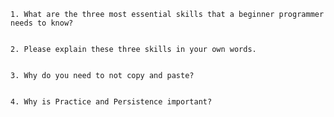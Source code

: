     1. What are the three most essential skills that a beginner programmer needs to know?
  
  
    2. Please explain these three skills in your own words.
  
  
    3. Why do you need to not copy and paste?
  
  
    4. Why is Practice and Persistence important?
